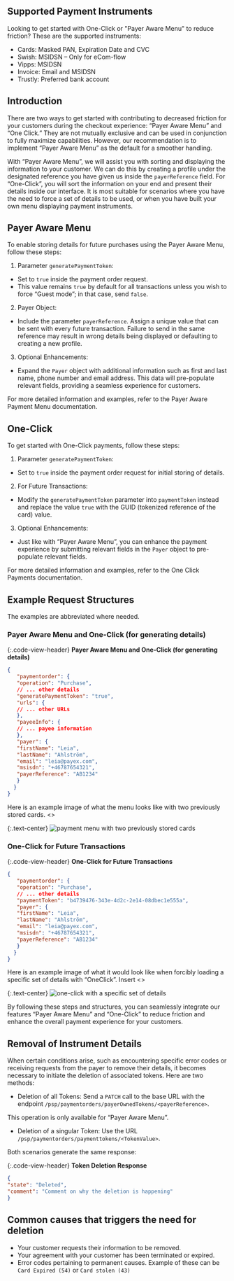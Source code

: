 
## Supported Payment Instruments

Looking to get started with One-Click or "Payer Aware Menu" to reduce
friction? These are the supported instruments:

* Cards: Masked PAN, Expiration Date and CVC
* Swish: MSIDSN – Only for eCom-flow
* Vipps: MSIDSN
* Invoice: Email and MSIDSN
* Trustly: Preferred bank account

## Introduction

There are two ways to get started with contributing to decreased friction for
your customers during the checkout experience: “Payer Aware Menu” and “One
Click.” They are not mutually exclusive and can be used in conjunction to fully
maximize capabilities. However, our recommendation is to implement “Payer Aware
Menu” as the default for a smoother handling.

With “Payer Aware Menu”, we will assist you with sorting and displaying the
information to your customer. We can do this by creating a profile under the
designated reference you have given us inside the `payerReference` field. For
“One-Click”, you will sort the information on your end and present their details
inside our interface. It is most suitable for scenarios where you have the need
to force a set of details to be used, or when you have built your own menu
displaying payment instruments.

## Payer Aware Menu

To enable storing details for future purchases using the Payer Aware Menu,
follow these steps:

1.  Parameter `generatePaymentToken`:
* Set to `true` inside the payment order request.
* This value remains `true` by default for all transactions unless you wish to
  force “Guest mode”; in that case, send `false`.

2.  Payer Object:
* Include the parameter `payerReference`. Assign a unique value that can be sent
with every future transaction. Failure to send in the same reference may result
in wrong details being displayed or defaulting to creating a new profile.

3.  Optional Enhancements:
* Expand the `Payer` object with additional information such as first and last
name, phone number and email address. This data will pre-populate relevant
fields, providing a seamless experience for customers.

For more detailed information and examples, refer to the Payer Aware Payment
Menu documentation.

## One-Click

To get started with One-Click payments, follow these steps:

1.  Parameter `generatePaymentToken`:
* Set to `true` inside the payment order request for initial storing of details.

2.  For Future Transactions:
* Modify the `generatePaymentToken` parameter into `paymentToken` instead and
replace the value `true` with the GUID (tokenized reference of the card) value.

3.  Optional Enhancements:
* Just like with “Payer Aware Menu”, you can enhance the payment experience by
submitting relevant fields in the `Payer` object to pre-populate relevant
fields.

For more detailed information and examples, refer to the One Click Payments
documentation.

## Example Request Structures

The examples are abbreviated where needed.

### Payer Aware Menu and One-Click (for generating details)

{:.code-view-header}
**Payer Aware Menu and One-Click (for generating details)**

```json
{
   "paymentorder": {
   "operation": "Purchase",
   // ... other details
   "generatePaymentToken": "true",
   "urls": {
   // ... other URLs
   },
   "payeeInfo": {
   // ... payee information
   },
   "payer": {
   "firstName": "Leia",
   "lastName": "Ahlström",
   "email": "leia@payex.com",
   "msisdn": "+46787654321",
   "payerReference": "AB1234"
   }
  }
}
```

Here is an example image of what the menu looks like with two previously stored
cards. <<Insert Image PAM1>>

{:.text-center}
![payment menu with two previously stored cards][pam1]

### One-Click for Future Transactions

{:.code-view-header}
**One-Click for Future Transactions**

```json
{
   "paymentorder": {
   "operation": "Purchase",
   // ... other details
   "paymentToken": "b4739476-343e-4d2c-2e14-08dbec1e555a",
   "payer": {
   "firstName": "Leia",
   "lastName": "Ahlström",
   "email": "leia@payex.com",
   "msisdn": "+46787654321",
   "payerReference": "AB1234"
   }
  }
}
```

Here is an example image of what it would look like when forcibly loading a
specific set of details with “OneClick”. Insert <<OC1>>

{:.text-center}
![one-click with a specific set of details][oc1]

By following these steps and structures, you can seamlessly integrate our
features “Payer Aware Menu” and “One-Click” to reduce friction and enhance the
overall payment experience for your customers.

## Removal of Instrument Details

When certain conditions arise, such as encountering specific error codes or
receiving requests from the payer to remove their details, it becomes necessary
to initiate the deletion of associated tokens. Here are two methods:

* Deletion of all Tokens:
Send a `PATCH` call to the base URL with the endpoint
`/psp/paymentorders/payerOwnedTokens/<payerReference>`.

This operation is only available for “Payer Aware Menu”.

* Deletion of a singular Token:
Use the URL `/psp/paymentorders/paymenttokens/<TokenValue>`.

Both scenarios generate the same response:

{:.code-view-header}
**Token Deletion Response**

```json
{
"state": "Deleted",
"comment": "Comment on why the deletion is happening"
}
```

## Common causes that triggers the need for deletion

* Your customer requests their information to be removed.
* Your agreement with your customer has been terminated or expired.
* Error codes pertaining to permanent causes. Example of these can be
  `Card Expired (54)` or `Card stolen (43)`

[oc1]: /assets/img/OC1.png
[pam1]: /assets/img/PAM1.png

